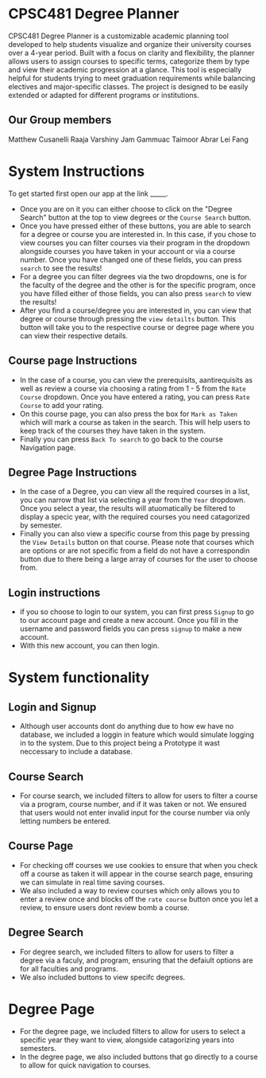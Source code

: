 # CPSC481 Degree Planner
CPSC481 Degree Planner is a customizable academic planning tool developed to help students visualize and organize their university courses over a 4-year period. Built with a focus on clarity and flexibility, the planner allows users to assign courses to specific terms, categorize them by type and view their academic progression at a glance. This tool is especially helpful for students trying to meet graduation requirements while balancing electives and major-specific classes. The project is designed to be easily extended or adapted for different programs or institutions.

## Our Group members
Matthew Cusanelli
Raaja Varshiny
Jam Gammuac
Taimoor Abrar
Lei Fang

# System Instructions
To get started first open our app at the link _____.  

* Once you are on it you can either choose to click on the "Degree Search" button at the top to view degrees or the ```Course Search``` button.
* Once you have pressed either of these buttons, you are able to search for a degree or course you are interested in.  In this case, if you chose to view courses you can filter courses via their program in the dropdown alongside courses you have taken in your account or via a course number.  Once you have changed one of these fields, you can press ```search``` to see the results!
* For a degree you can filter degrees via the two dropdowns, one is for the faculty of the degree and the other is for the specific program, once you have filled either of those fields, you can also press ```search``` to view the results!
* After you find a course/degree you are interested in, you can view that degree or course through pressing the ``` view detailts ``` button.  This button will take you to the respective course or degree page where you can view their respective details.

## Course page Instructions
* In the case of a course, you can view the prerequisits, aantirequisits as well as review a course via choosing a rating from 1 - 5 from the ```Rate Course``` dropdown.  Once you have entered a rating, you can press ```Rate Course``` to add your rating.
* On this course page, you can also press the box for ```Mark as Taken``` which will mark a course as taken in the search.  This will help users to keep track of the courses they have taken in the system.
* Finally you can press ```Back To search``` to go back to the course Navigation page.

## Degree Page Instructions
* In the case of a Degree, you can view all the required courses in a list, you can narrow that list via selecting a year from the ```Year``` dropdown.  Once you select a year, the results will atuomatically be filtered to display a specic year, with the required courses you need catagorized by semester.
* Finally you can also view a specific course from this page by pressing the ```View Details``` button on  that course.  Please note that courses which are options or are not specific from a field do not have a correspondin button due to there being a large array of courses for the user to choose from.

## Login instructions
* if you so choose to login to our system, you can first press ```Signup``` to go to our account page and create a new account.  Once you fill in the username and password fields you can press ```signup``` to make a new account.
* With this new account, you can then login.

# System functionality
## Login and Signup
* Although user accounts dont do anything due to how ew have no database, we included a loggin in feature which would simulate logging in to the system.  Due to this project being a Prototype it wast neccessary to include a database.

## Course Search
* For course search, we included filters to allow for users to filter a course via a program, course number, and if it was taken or not.  We ensured that users would not enter invalid input for the course number via only letting numbers be entered.
  
## Course Page
* For checking off courses we use cookies to ensure that when you check off a course as taken it will appear in the course search page, ensuring we can simulate in real time saving courses.
* We also included a way to review courses which only allows you to enter a review once and blocks off the ```rate course``` button once you let a review, to ensure users dont review bomb a course.

## Degree Search
* For degree search, we included filters to allow for users to filter a degree via a faculy, and program, ensuring that the defaiult options are for all faculties and programs.
* We also included buttons to view specifc degrees.

# Degree Page
* For the degree page, we included filters to allow for users to select a specific year they want to view, alongside catagorizing years into semesters.
* In the degree page, we also included buttons that go directly to a course to allow for quick navigation to courses.

